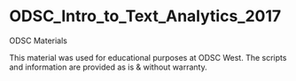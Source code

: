 # ODSC_Intro_to_Text_Analytics_2017
ODSC Materials

This material was used for educational purposes at ODSC West.  The scripts and information are provided as is & without warranty.
